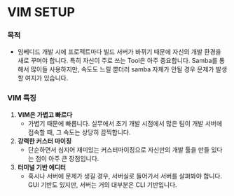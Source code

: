 # VIM SETUP

### 목적 

- 임베디드 개발 시에 프로젝트마다 빌드 서버가 바뀌기 때문에 자신의 개발 환경을 새로 꾸며야 합니다. 특히 자신이 주로 쓰는 Tool은 아주 중요합니다. Samba를 통해서 많이들 사용하지만, 속도도 느릴 뿐더러 samba 자체가 안될 경우 문제가 발생할 여지가 있습니다.  

### VIM 특징
 1. **VIM은 가볍고 빠르다**
    - 가볍기 때문에 빠릅니다. 실무에서 초기 개발 시점에서 많은 팀이 개발 서버에 접속할 때, 그 속도는 상당히 끔찍합니다.  
 2. **강력한 커스터 마이징**  
    - 단순하면서 심지어 재미있는 커스터마이징으로 자신만의 개발 툴을 만들 있다는 점이 아주 큰 장점입니다.  
 3. **터미널 기반 에디터**
    - 혹시나 서버에 문제가 생길 경우, 서버실로 들어가서 서버를 살펴봐야 합니다. GUI 기반도 있지만, 서버는 거의 대부분은 CLI 기반입니다.
 
